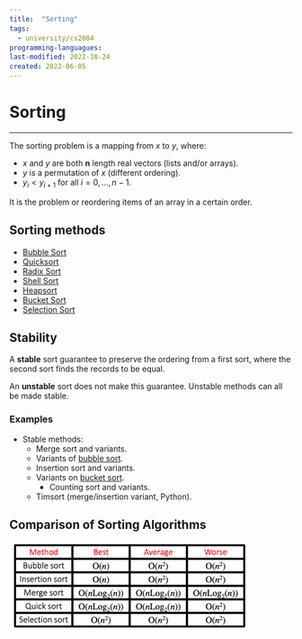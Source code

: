 ```yaml
---
title:  "Sorting"
tags:
  - university/cs2004
programming-languagues:
last-modified: 2022-10-24
created: 2022-06-05
---
```

# Sorting
---
The sorting problem is a mapping from $x$ to $y$, where:
- $x$ and $y$ are both **n** length real vectors (lists and/or arrays).
- $y$ is a permutation of $x$ (different ordering).
- $y_i < y_{i+1}$ for all $i = 0, ..., n-1$.

It is the problem or reordering items of an array in a certain order.

## Sorting methods
- [Bubble Sort](notes/general/bubble-sort.md)
- [Quicksort](notes/general/quicksort.md)
- [Radix Sort](notes/university/radix-sort.md)
- [Shell Sort](notes/general/shell-sort.md)
- [Heapsort](notes/general/heapsort.md)
- [Bucket Sort](notes/general/bucket-sort.md)
- [Selection Sort](notes/university/selection-sort.md)

## Stability
A **stable** sort guarantee to preserve the ordering from a first sort, where the second sort finds the records to be equal.

An **unstable** sort does not make this guarantee. Unstable methods can all be made stable.

### Examples
- Stable methods:
    - Merge sort and variants.
    - Variants of [bubble sort](notes/general/bubble-sort.md).
    - Insertion sort and variants.
    - Variants on [bucket sort](notes/general/bucket-sort.md).
        - Counting sort and variants.
    - Timsort (merge/insertion variant, Python).

## Comparison of Sorting Algorithms
![Screenshot 2022-10-24 at 17.11.12](notes/images/Screenshot%202022-10-24%20at%2017.11.12.png)